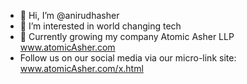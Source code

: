 - 👋 Hi, I’m @anirudhasher
- 👀 I’m interested in world changing tech
- 🌱 Currently growing my company Atomic Asher LLP www.atomicAsher.com
- Follow us on our social media via our micro-link site: www.atomicAsher.com/x.html

<!---
anirudhasher/anirudhasher is a ✨ special ✨ repository because its `README.md` (this file) appears on your GitHub profile.
You can click the Preview link to take a look at your changes.
--->
